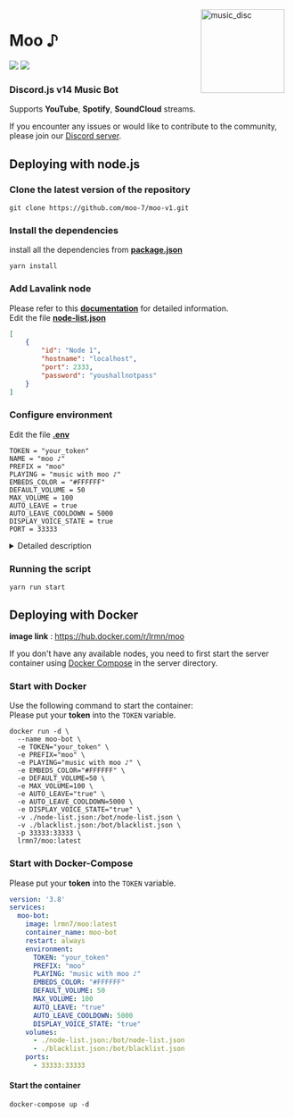 <img width="150" height="150" align="right" style="float: right; margin: 0 10px 0 0;" alt="music_disc" src="https://i.imgur.com/iP5AErH.png">

# Moo ♪

<a href="https://discord.js.org/"><img src="https://img.shields.io/badge/Discord.JS-v14-blue?style=for-the-badge&logo=DISCORD" /></a> 
<a href="https://nodejs.org/"><img src="https://img.shields.io/badge/Node.JS->=18.17.0-brightgreen?style=for-the-badge&logo=Node.js"></a> 

### Discord.js v14 Music Bot  
Supports **YouTube**, **Spotify**, **SoundCloud** streams.  

If you encounter any issues or would like to contribute to the community, please join our [Discord server](https://discord.gg/WFfjrQxnfH).  

## Deploying with node.js

### Clone the latest version of the repository
```
git clone https://github.com/moo-7/moo-v1.git
``` 


### Install the dependencies
install all the dependencies from [**package.json**](./package.json)  
```
yarn install
```


### Add Lavalink node
Please refer to this [**documentation**](https://lavashark.js.org/docs/server-config) for detailed information.  
Edit the file [**node-list.json**](./node-list.json)  
```json
[
    {
        "id": "Node 1",
        "hostname": "localhost",
        "port": 2333,
        "password": "youshallnotpass"
    }
]
```


### Configure environment
Edit the file [**.env**](./.env) 
```env
TOKEN = "your_token"
NAME = "moo ♪"
PREFIX = "moo"
PLAYING = "music with moo ♪"
EMBEDS_COLOR = "#FFFFFF"
DEFAULT_VOLUME = 50
MAX_VOLUME = 100
AUTO_LEAVE = true
AUTO_LEAVE_COOLDOWN = 5000
DISPLAY_VOICE_STATE = true
PORT = 33333
```

<details> 
  <summary>Detailed description</summary>

  **`AUTO_LEAVE`** : After the music finished, can choose whether let the bot leave voice channel automatically or not.  
  **`AUTO_LEAVE_COOLDOWN`** : Timer for auto disconnect(ms).  
  **`DISPLAY_VOICE_STATE`** : Show voice channel status updates.   
</details>


### Running the script 
```
yarn run start
```


## Deploying with Docker
**image link** : https://hub.docker.com/r/lrmn/moo

If you don't have any available nodes, you need to first start the server container using [Docker Compose](server/docker-compose.yml) in the server directory.  

### Start with Docker
Use the following command to start the container:  
Please put your **token** into the `TOKEN` variable.  
```
docker run -d \
  --name moo-bot \
  -e TOKEN="your_token" \
  -e PREFIX="moo" \
  -e PLAYING="music with moo ♪" \
  -e EMBEDS_COLOR="#FFFFFF" \
  -e DEFAULT_VOLUME=50 \
  -e MAX_VOLUME=100 \
  -e AUTO_LEAVE="true" \
  -e AUTO_LEAVE_COOLDOWN=5000 \
  -e DISPLAY_VOICE_STATE="true" \
  -v ./node-list.json:/bot/node-list.json \
  -v ./blacklist.json:/bot/blacklist.json \
  -p 33333:33333 \
  lrmn7/moo:latest
```

### Start with Docker-Compose
Please put your **token** into the `TOKEN` variable.  
```yml
version: '3.8'
services:
  moo-bot:
    image: lrmn7/moo:latest
    container_name: moo-bot
    restart: always
    environment:
      TOKEN: "your_token"
      PREFIX: "moo"
      PLAYING: "music with moo ♪"
      EMBEDS_COLOR: "#FFFFFF"
      DEFAULT_VOLUME: 50
      MAX_VOLUME: 100
      AUTO_LEAVE: "true"
      AUTO_LEAVE_COOLDOWN: 5000
      DISPLAY_VOICE_STATE: "true"
    volumes:
      - ./node-list.json:/bot/node-list.json
      - ./blacklist.json:/bot/blacklist.json
    ports:
      - 33333:33333
```

#### Start the container  
```
docker-compose up -d
```
